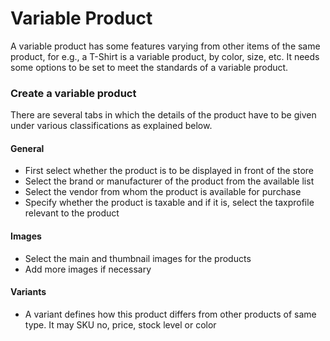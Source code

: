 # Variable Product

A variable product has some features varying from other items of the same product, for e.g., a T-Shirt is a variable product, by color, size, etc. It needs some options to be set to meet the standards of a variable product.

### Create a variable product
There are several tabs in which the details of the product have to be given under various classifications as explained below.

#### General
* First select whether the product is to be displayed in front of the store
* Select the brand or manufacturer of the product from the available list
* Select the vendor from whom the product is available for purchase
* Specify whether the product is taxable and if it is, select the taxprofile relevant to the product

#### Images
* Select the main and thumbnail images for the products
* Add more images if necessary

#### Variants
* A variant defines how this product differs from other products of same type. It may SKU no, price, stock level or color






















